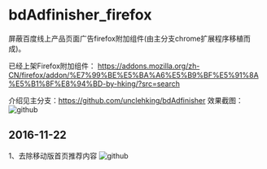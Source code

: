 # bdAdfinisher_firefox
屏蔽百度线上产品页面广告firefox附加组件(由主分支chrome扩展程序移植而成)。

已经上架Firefox附加组件：
https://addons.mozilla.org/zh-CN/firefox/addon/%E7%99%BE%E5%BA%A6%E5%B9%BF%E5%91%8A%E5%B1%8F%E8%94%BD-by-hking/?src=search

介绍见主分支：https://github.com/unclehking/bdAdfinisher
效果截图： <br />
![github](https://raw.githubusercontent.com/unclehking/baiduAdfinisher/master/screenshot/sp01.png "github")  <br />

## 2016-11-22
1、去除移动版首页推荐内容
![github](https://raw.githubusercontent.com/unclehking/baiduAdfinisher/bdAdfinisher_firefox/screenshot/mff.png "github")  <br />
